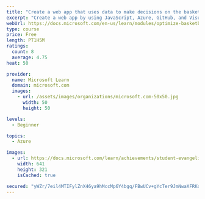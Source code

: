 ```yaml
---
title: "Create a web app that uses data to make decisions on the basketball court"
excerpt: "Create a web app by using JavaScript, Azure, GitHub, and Visual Studio Code to help the Tune Squad coach use data to make decisions on the basketball court, inspired by SPACE JAM: A NEW LEGACY."
webUrl: https://docs.microsoft.com/en-us/learn/modules/optimize-basketball-player-rest-breaks/
type: course
price: Free
length: PT1H5M
ratings:
  count: 8
  average: 4.75
heat: 50

provider:
  name: Microsoft Learn
  domain: microsoft.com
  images:
    - url: /assets/images/organizations/microsoft.com-50x50.jpg
      width: 50
      height: 50

levels:
  - Beginner

topics:
  - Azure

images:
  - url: https://docs.microsoft.com/learn/achievements/student-evangelism/optimize-basketball-player-rest-breaks-social.png
    width: 641
    height: 321
    isCached: true

secured: "yWZr/7eil4MTIFylZnX46ya9hMccMp6Y4bgq/FBwUCv+gYcTer9JmNwaXFRKo5+iEF3O6IEOHCGCxXds58Q4ZtSDZumu0P2Q8lGn1P63H7WX0jXX/1Lkc4uZ5lwVUTHRXz0Q2Ey+7AFCM/f0lRPeOksDbVpc2AhEcqXrs/L5N+nfbWaaTDnA8v6jR5h8doKWDfY47Og7SVL4Y2BgFAsw2pbUotkFDttPDBRSlxVEuWug3lzUldzWbB7eUb1Ewxre2EKE/ENE3x3AD7as8opICyKLYZDSSZXylhv2NnAt1DQGM3fxB/wL3M2aQrYxu9jOT6EXMZ5enELPB0VjSwp6QHCzfK718NTqrJqXliWSVY0v+0HBqXXQthQYdD7nXWKt4PG5CjHF+MNkh0VuJBGjp6onZ9hQhJB+Jph7HFC3lLg=;U0B16xADg76fMJdwpPPNUg=="
---
```


